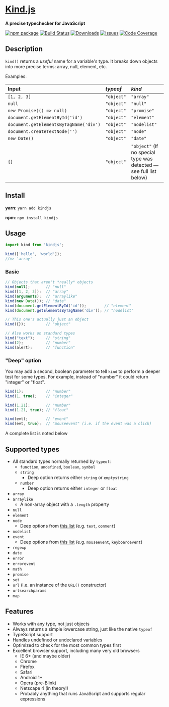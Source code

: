 # [Kind.js](https://github.com/patik/kind)

**A precise typechecker for JavaScript**

[![npm package][npm-img]][npm-url]
[![Build Status][build-img]][build-url]
[![Downloads][downloads-img]][downloads-url]
[![Issues][issues-img]][issues-url]
[![Code Coverage][codecov-img]][codecov-url]

## Description

`kind()` returns a *useful* name for a variable's type. It breaks down objects into more precise terms: array, null, element, etc.

Examples:

| Input | *typeof* | *kind* |
|:---------------|:--------|:------------|
| `[1, 2, 3]` | `"object"` | `"array"` |
| `null` | `"object"` | `"null"` |
| `new Promise(() => null)` | `"object"` | `"promise"` |
| `document.getElementById('id')` | `"object"` | `"element"` |
| `document.getElementsByTagName('div')` | `"object"` | `"nodelist"` |
| `document.createTextNode('')` | `"object"` | `"node"` |
| `new Date()` | `"object"` | `"date"` |
| `{}` | `"object"` | `"object"` (if no special type was detected &mdash; see full list below) |

## Install

**yarn**: `yarn add kindjs`

**npm**: `npm install kindjs`

## Usage

```ts
import kind from 'kindjs';

kind(['hello', 'world']);
//=> 'array'
```

### Basic

```js
// Objects that aren't *really* objects
kind(null);       // "null"
kind([1, 2, 3]);  // "array"
kind(arguments);  // "arraylike"
kind(new Date()); // "date"
kind(document.getElementById('id'));        // "element"
kind(document.getElementsByTagName('div')); // "nodelist"

// This one's actually just an object
kind({});         // "object"

// Also works on standard types
kind("text");     // "string"
kind(2);          // "number"
kind(alert);      // "function"
```

### "Deep" option

You may add a second, boolean parameter to tell `kind` to perform a deeper test for some types. For example, instead of "number" it could return "integer" or "float".

```js
kind(1);          // "number"
kind(1, true);    // "integer"

kind(1.21);       // "number"
kind(1.21, true); // "float"

kind(evt);        // "event"
kind(evt, true);  // "mouseevent" (i.e. if the event was a click)
```

A complete list is noted below

## Supported types

- All standard types normally returned by `typeof`:
  - `function`, `undefined`, `boolean`, `symbol`
  - `string`
    - Deep option returns either `string` or `emptystring`
  - `number`
    - Deep option returns either `integer` or `float`
- `array`
- `arraylike`
  - A non-array object with a `.length` property
- `null`
- `element`
- `node`
  - Deep options from [this list](https://developer.mozilla.org/en-US/docs/Web/API/Node.nodeType) (e.g. `text`, `comment`)
- `nodelist`
- `event`
  - Deep options from [this list](https://developer.mozilla.org/en-US/docs/Web/Events) (e.g. `mouseevent`, `keyboardevent`)
- `regexp`
- `date`
- `error`
- `errorevent`
- `math`
- `promise`
- `set`
- `url` (i.e. an instance of the `URL()` constructor)
- `urlsearchparams`
- `map`

## Features

- Works with any type, not just objects
- Always returns a simple lowercase string, just like the native `typeof`
- TypeScript support
- Handles undefined or undeclared variables
- Optimized to check for the most common types first
- Excellent browser support, including many very old browsers
  - IE 6+ (and maybe older)
  - Chrome
  - Firefox
  - Safari
  - Android 1+
  - Opera (pre-Blink)
  - Netscape 4 (in theory!)
  - Probably anything that runs JavaScript and supports regular expressions

[build-img]: https://github.com/patik/kind/actions/workflows/linting-and-unit-tests.yml/badge.svg
[build-url]: https://github.com/patik/kind/actions/workflows/linting-and-unit-tests.yml
[downloads-img]: https://img.shields.io/npm/dt/kindjs
[downloads-url]: https://www.npmtrends.com/kindjs
[npm-img]: https://img.shields.io/npm/v/kindjs
[npm-url]: https://www.npmjs.com/package/kindjs
[issues-img]: https://img.shields.io/github/issues/patik/kind
[issues-url]: https://github.com/patik/kind/issues
[codecov-img]: https://codecov.io/gh/patik/kind/branch/main/graph/badge.svg
[codecov-url]: https://codecov.io/gh/patik/kind
